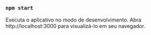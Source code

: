 ### `npm start`

Executa o aplicativo no modo de desenvolvimento.
Abra http://localhost:3000 para visualizá-lo em seu navegador.